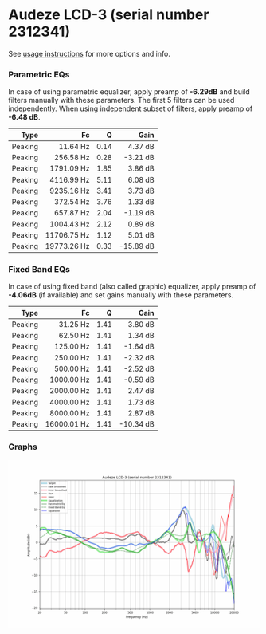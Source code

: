 # Audeze LCD-3 (serial number 2312341)
See [usage instructions](https://github.com/jaakkopasanen/AutoEq#usage) for more options and info.

### Parametric EQs
In case of using parametric equalizer, apply preamp of **-6.29dB** and build filters manually
with these parameters. The first 5 filters can be used independently.
When using independent subset of filters, apply preamp of **-6.48 dB**.

| Type    | Fc          |    Q | Gain      |
|--------:|------------:|-----:|----------:|
| Peaking | 11.64 Hz    | 0.14 | 4.37 dB   |
| Peaking | 256.58 Hz   | 0.28 | -3.21 dB  |
| Peaking | 1791.09 Hz  | 1.85 | 3.86 dB   |
| Peaking | 4116.99 Hz  | 5.11 | 6.08 dB   |
| Peaking | 9235.16 Hz  | 3.41 | 3.73 dB   |
| Peaking | 372.54 Hz   | 3.76 | 1.33 dB   |
| Peaking | 657.87 Hz   | 2.04 | -1.19 dB  |
| Peaking | 1004.43 Hz  | 2.12 | 0.89 dB   |
| Peaking | 11706.75 Hz | 1.12 | 5.01 dB   |
| Peaking | 19773.26 Hz | 0.33 | -15.89 dB |

### Fixed Band EQs
In case of using fixed band (also called graphic) equalizer, apply preamp of **-4.06dB**
(if available) and set gains manually with these parameters.

| Type    | Fc          |    Q | Gain      |
|--------:|------------:|-----:|----------:|
| Peaking | 31.25 Hz    | 1.41 | 3.80 dB   |
| Peaking | 62.50 Hz    | 1.41 | 1.34 dB   |
| Peaking | 125.00 Hz   | 1.41 | -1.64 dB  |
| Peaking | 250.00 Hz   | 1.41 | -2.32 dB  |
| Peaking | 500.00 Hz   | 1.41 | -2.52 dB  |
| Peaking | 1000.00 Hz  | 1.41 | -0.59 dB  |
| Peaking | 2000.00 Hz  | 1.41 | 2.47 dB   |
| Peaking | 4000.00 Hz  | 1.41 | 1.73 dB   |
| Peaking | 8000.00 Hz  | 1.41 | 2.87 dB   |
| Peaking | 16000.01 Hz | 1.41 | -10.34 dB |

### Graphs
![](./Audeze%20LCD-3%20(serial%20number%202312341).png)
